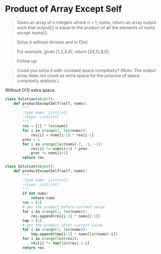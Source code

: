 # Product of Array Except Self

> Given an array of n integers where n > 1, nums, return an array output such that output[i] is equal to the product of all the elements of nums except nums[i].

> Solve it without division and in O(n).

> For example, given [1,2,3,4], return [24,12,8,6].

> Follow up:

> Could you solve it with constant space complexity? (Note: The output array does not count as extra space for the purpose of space complexity analysis.)

Without O(1) extra space.

```Python
class Solution(object):
    def productExceptSelf(self, nums):
        """
        :type nums: List[int]
        :rtype: List[int]
        """
        res = [1] * len(nums)
        for i in xrange(1, len(nums)):
            res[i] = nums[i-1] * res[i-1]
        prev = 1
        for i in xrange(len(nums)-2, -1, -1):
            res[i] *= nums[i+1] * prev
            prev *= nums[i+1]
        return res
```

```Python
class Solution(object):
    def productExceptSelf(self, nums):
        """
        :type nums: List[int]
        :rtype: List[int]
        """
        if not nums:
            return nums
        res = [1]
        # get the product before current value
        for i in xrange(1, len(nums)):
            res.append(res[i-1] * nums[i-1])
        tmp = [1]
        # get the product after current value
        for i in xrange(1, len(nums)):
            tmp.append(tmp[i-1] * nums[len(nums)-i])
        for i in xrange(len(res)):
            res[i] *= tmp[len(res)-1-i]
        return res
```
